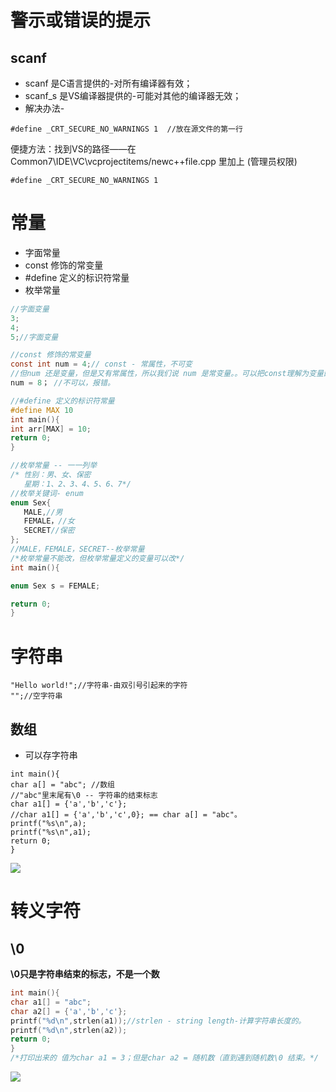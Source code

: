 



# 警示或错误的提示

## scanf

- scanf 是C语言提供的-对所有编译器有效；
- scanf_s 是VS编译器提供的-可能对其他的编译器无效；
- 解决办法-

```
#define _CRT_SECURE_NO_WARNINGS 1  //放在源文件的第一行
```

便捷方法：找到VS的路径——在Common7\IDE\VC\vcprojectitems/newc++file.cpp 里加上 (管理员权限)

```
#define _CRT_SECURE_NO_WARNINGS 1 
```
# 常量
- 字面常量
- const 修饰的常变量
- #define 定义的标识符常量
- 枚举常量

```c
//字面变量
3;
4;
5;//字面变量

//const 修饰的常变量
const int num = 4;// const - 常属性，不可变
//但num 还是变量，但是又有常属性，所以我们说 num 是常变量。。可以把const理解为变量的籍贯。
num = 8； //不可以，报错。

//#define 定义的标识符常量
#define MAX 10
int main(){
int arr[MAX] = 10;
return 0;
}

//枚举常量 -- 一一列举
/* 性别：男、女、保密
   星期：1、2、3、4、5、6、7*/
//枚举关键词- enum
enum Sex{
   MALE,//男
   FEMALE，//女
   SECRET//保密
};
//MALE，FEMALE，SECRET--枚举常量  
/*枚举常量不能改，但枚举常量定义的变量可以改*/
int main(){

enum Sex s = FEMALE;

return 0;
}
```

# 字符串
```
"Hello world!";//字符串-由双引号引起来的字符
"";//空字符串
```
## 数组
- 可以存字符串
```
int main(){
char a[] = "abc"; //数组
//"abc"里末尾有\0 -- 字符串的结束标志
char a1[] = {'a','b','c'};
//char a1[] = {'a','b','c',0}; == char a[] = "abc"。
printf("%s\n",a);
printf("%s\n",a1);
return 0;
}
```

![](https://note.youdao.com/yws/api/personal/file/56376A6DF6C244A28EB2C9360908E36A?method=download&shareKey=270116dc17e8b703403d2ae0b4d09f16)

# 转义字符

## \0

**\0只是字符串结束的标志，不是一个数**

```c
int main(){
char a1[] = "abc";
char a2[] = {'a','b','c'};
printf("%d\n",strlen(a1));//strlen - string length-计算字符串长度的。
printf("%d\n",strlen(a2));
return 0;
}
/*打印出来的 值为char a1 = 3；但是char a2 = 随机数（直到遇到随机数\0 结束。*/
```
![](https://note.youdao.com/yws/api/personal/file/15DD6AD77930442AB0C0BAB5D9D36434?method=download&shareKey=5dba9feb8e8294978788444f90af38a6)









